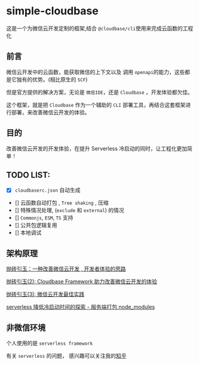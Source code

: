 # simple-cloudbase

这是一个为微信云开发定制的框架,结合 `@cloudbase/cli`使用来完成云函数的工程化

## 前言

微信云开发中的云函数，能获取微信的上下文以及 调用 `openapi`的能力，这些都是它独有的优势。(相比原生的 `SCF`)

但是官方提供的解决方案，无论是 `微信IDE`，还是 `Cloudbase` ，开发体验都欠佳。

这个框架，就是把 `Cloudbase` 作为一个辅助的 `CLI` 部署工具，再结合这套框架进行部署，来改善微信云开发的体验。

## 目的

改善微信云开发的开发体验，在提升 Serverless 冷启动的同时，让工程化更加简单！

## TODO LIST:

- [x] `cloudbaserc.json` 自动生成
- [] 云函数自动打包 , `Tree shaking` , 压缩
- [] 特殊情况处理, (`exclude` 和 `external`) 的情况
- [] `Commonjs`, `ESM`, `TS` 支持
- [] 公共包逻辑复用
- [] 本地调试

## 架构原理

[抛砖引玉：一种改善微信云开发 , 开发者体验的思路](https://zhuanlan.zhihu.com/p/353260521)

[抛砖引玉(2): Cloudbase Framework 助力改善微信云开发的体验](https://zhuanlan.zhihu.com/p/382756909)

[抛砖引玉(3): 微信云开发最佳实践](https://zhuanlan.zhihu.com/p/412573059)

[serverless 降低冷启动时间的探索 - 服务端打包 node_modules](https://zhuanlan.zhihu.com/p/407434947)
## 非微信环境

个人使用的是 `serverless framework`

有关 `serverless` 的问题， 感兴趣可以关注我的[知乎](https://www.zhihu.com/people/richard-40-19-41)
